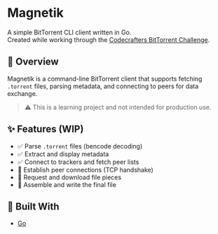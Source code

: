 # Magnetik

A simple BitTorrent CLI client written in Go.  
Created while working through the [Codecrafters BitTorrent Challenge](https://app.codecrafters.io/courses/bittorrent/overview).

## 🚀 Overview

Magnetik is a command-line BitTorrent client that supports fetching `.torrent` files, parsing metadata, and connecting to peers for data exchange.

> ⚠️ This is a learning project and not intended for production use.

## ✨ Features (WIP)

- ✅ Parse `.torrent` files (bencode decoding)
- ✅ Extract and display metadata
- ✅ Connect to trackers and fetch peer lists
- 🚧 Establish peer connections (TCP handshake)
- 🚧 Request and download file pieces
- 🚧 Assemble and write the final file

## 🧠 Built With

- [Go](https://golang.org/)
